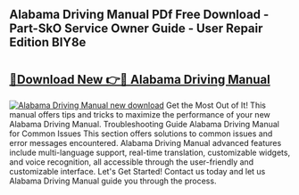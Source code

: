 ## Alabama Driving Manual PDf Free Download - Part-SkO Service Owner Guide - User Repair Edition BIY8e

# <h2><a href="http://bc19841.oget.top/?id=Alabama+Driving+Manual">🔗Download New 👉🔴 Alabama Driving Manual</a></h2>

[![Alabama Driving Manual new download](https://i.imgur.com/5g1atiW.png)](http://bc19841.oget.top/?id=Alabama+Driving+Manual)
Get the Most Out of It! This manual offers tips and tricks to maximize the performance of your new Alabama Driving Manual. Troubleshooting Guide Alabama Driving Manual for Common Issues This section offers solutions to common issues and error messages encountered. Alabama Driving Manual advanced features include multi-language support, real-time translation, customizable widgets, and voice recognition, all accessible through the user-friendly and customizable interface. Let's Get Started! Contact us today and let us Alabama Driving Manual guide you through the process.
